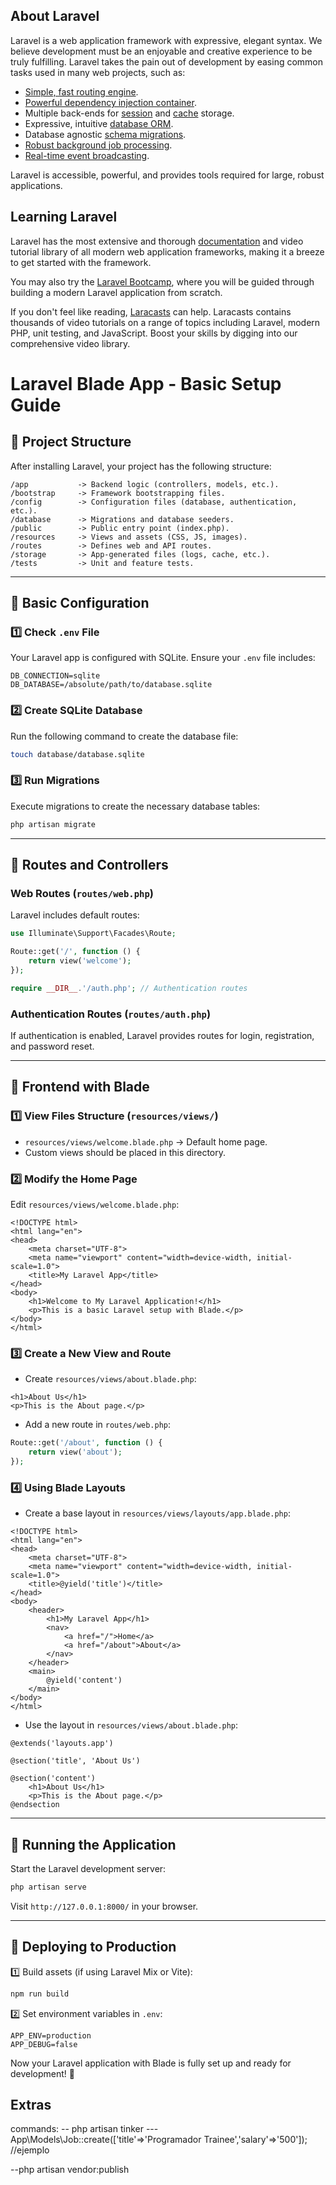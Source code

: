 ## About Laravel

Laravel is a web application framework with expressive, elegant syntax. We believe development must be an enjoyable and creative experience to be truly fulfilling. Laravel takes the pain out of development by easing common tasks used in many web projects, such as:

-   [Simple, fast routing engine](https://laravel.com/docs/routing).
-   [Powerful dependency injection container](https://laravel.com/docs/container).
-   Multiple back-ends for [session](https://laravel.com/docs/session) and [cache](https://laravel.com/docs/cache) storage.
-   Expressive, intuitive [database ORM](https://laravel.com/docs/eloquent).
-   Database agnostic [schema migrations](https://laravel.com/docs/migrations).
-   [Robust background job processing](https://laravel.com/docs/queues).
-   [Real-time event broadcasting](https://laravel.com/docs/broadcasting).

Laravel is accessible, powerful, and provides tools required for large, robust applications.

## Learning Laravel

Laravel has the most extensive and thorough [documentation](https://laravel.com/docs) and video tutorial library of all modern web application frameworks, making it a breeze to get started with the framework.

You may also try the [Laravel Bootcamp](https://bootcamp.laravel.com), where you will be guided through building a modern Laravel application from scratch.

If you don't feel like reading, [Laracasts](https://laracasts.com) can help. Laracasts contains thousands of video tutorials on a range of topics including Laravel, modern PHP, unit testing, and JavaScript. Boost your skills by digging into our comprehensive video library.

# Laravel Blade App - Basic Setup Guide

## 📂 Project Structure

After installing Laravel, your project has the following structure:

```
/app           -> Backend logic (controllers, models, etc.).
/bootstrap     -> Framework bootstrapping files.
/config        -> Configuration files (database, authentication, etc.).
/database      -> Migrations and database seeders.
/public        -> Public entry point (index.php).
/resources     -> Views and assets (CSS, JS, images).
/routes        -> Defines web and API routes.
/storage       -> App-generated files (logs, cache, etc.).
/tests         -> Unit and feature tests.
```

---

## 🔧 Basic Configuration

### 1️⃣ Check `.env` File

Your Laravel app is configured with SQLite. Ensure your `.env` file includes:

```env
DB_CONNECTION=sqlite
DB_DATABASE=/absolute/path/to/database.sqlite
```

### 2️⃣ Create SQLite Database

Run the following command to create the database file:

```bash
touch database/database.sqlite
```

### 3️⃣ Run Migrations

Execute migrations to create the necessary database tables:

```bash
php artisan migrate
```

---

## 🚀 Routes and Controllers

### Web Routes (`routes/web.php`)

Laravel includes default routes:

```php
use Illuminate\Support\Facades\Route;

Route::get('/', function () {
    return view('welcome');
});

require __DIR__.'/auth.php'; // Authentication routes
```

### Authentication Routes (`routes/auth.php`)

If authentication is enabled, Laravel provides routes for login, registration, and password reset.

---

## 🎨 Frontend with Blade

### 1️⃣ View Files Structure (`resources/views/`)

-   `resources/views/welcome.blade.php` → Default home page.
-   Custom views should be placed in this directory.

### 2️⃣ Modify the Home Page

Edit `resources/views/welcome.blade.php`:

```blade
<!DOCTYPE html>
<html lang="en">
<head>
    <meta charset="UTF-8">
    <meta name="viewport" content="width=device-width, initial-scale=1.0">
    <title>My Laravel App</title>
</head>
<body>
    <h1>Welcome to My Laravel Application!</h1>
    <p>This is a basic Laravel setup with Blade.</p>
</body>
</html>
```

### 3️⃣ Create a New View and Route

-   Create `resources/views/about.blade.php`:

```blade
<h1>About Us</h1>
<p>This is the About page.</p>
```

-   Add a new route in `routes/web.php`:

```php
Route::get('/about', function () {
    return view('about');
});
```

### 4️⃣ Using Blade Layouts

-   Create a base layout in `resources/views/layouts/app.blade.php`:

```blade
<!DOCTYPE html>
<html lang="en">
<head>
    <meta charset="UTF-8">
    <meta name="viewport" content="width=device-width, initial-scale=1.0">
    <title>@yield('title')</title>
</head>
<body>
    <header>
        <h1>My Laravel App</h1>
        <nav>
            <a href="/">Home</a>
            <a href="/about">About</a>
        </nav>
    </header>
    <main>
        @yield('content')
    </main>
</body>
</html>
```

-   Use the layout in `resources/views/about.blade.php`:

```blade
@extends('layouts.app')

@section('title', 'About Us')

@section('content')
    <h1>About Us</h1>
    <p>This is the About page.</p>
@endsection
```

---

## 🔄 Running the Application

Start the Laravel development server:

```bash
php artisan serve
```

Visit `http://127.0.0.1:8000/` in your browser.

---

## 🚀 Deploying to Production

1️⃣ Build assets (if using Laravel Mix or Vite):

```bash
npm run build
```

2️⃣ Set environment variables in `.env`:

```env
APP_ENV=production
APP_DEBUG=false
```

Now your Laravel application with Blade is fully set up and ready for development! 🎉

## Extras

commands:
-- php artisan tinker
--- App\Models\Job::create(['title'=>'Programador Trainee','salary'=>'500']); //ejemplo

--php artisan vendor:publish

